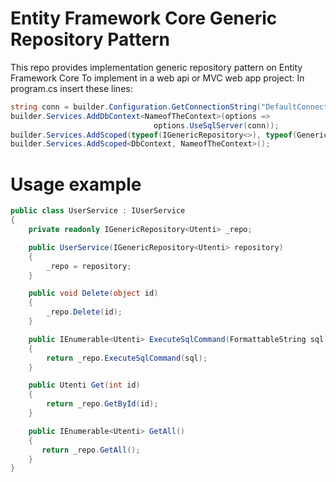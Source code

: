 # Entity Framework Core Generic Repository Pattern
This repo provides implementation generic repository pattern on Entity Framework Core
To implement in a web api or MVC web app project:
In program.cs insert these lines:
```c#
string conn = builder.Configuration.GetConnectionString("DefaultConnection");
builder.Services.AddDbContext<NameofTheContext>(options =>
                                options.UseSqlServer(conn));
builder.Services.AddScoped(typeof(IGenericRepository<>), typeof(GenericRepository<>));
builder.Services.AddScoped<DbContext, NameofTheContext>();
```
# Usage example
```c#
public class UserService : IUserService
{
    private readonly IGenericRepository<Utenti> _repo;

    public UserService(IGenericRepository<Utenti> repository)
    {
        _repo = repository;
    }

    public void Delete(object id)
    {
        _repo.Delete(id);
    }

    public IEnumerable<Utenti> ExecuteSqlCommand(FormattableString sql)
    {
        return _repo.ExecuteSqlCommand(sql);
    }

    public Utenti Get(int id)
    {
        return _repo.GetById(id);
    }

    public IEnumerable<Utenti> GetAll()
    {
       return _repo.GetAll();
    }
}
```
